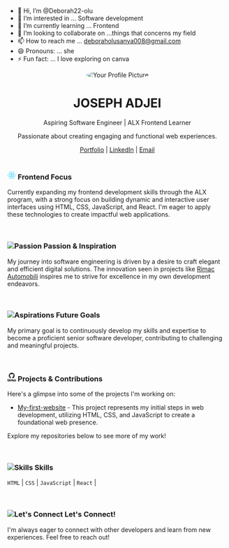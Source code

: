 - 👋 Hi, I’m @Deborah22-olu
- 👀 I’m interested in ... Software development
- 🌱 I’m currently learning ... Frontend
- 💞️ I’m looking to collaborate on ...things that concerns my field
- 📫 How to reach me ... deboraholusanya008@gmail.com
- 😄 Pronouns: ... she
- ⚡ Fun fact: ... I love exploring on canva

<!---
Deborah22-olu/Deborah22-olu is a ✨ special ✨ repository because its `README.md` (this file) appears on your GitHub profile.
You can click the Preview link to take a look at your changes.
--->
<div align="center">
  <img src="https://avatars.githubusercontent.com/u/204902484?s=400&u=65d03b06de7c6b8374c1510d5657378c07706c50&v=4" alt="Your Profile Picture" width="150" style="border-radius: 50%;">
  <h1>JOSEPH ADJEI</h1>
  <p>Aspiring Software Engineer | ALX Frontend Learner</p>
  <p>Passionate about creating engaging and functional web experiences.</p>
  <a href="https://sites.google.com/view/joseph-adjei" target="_blank">Portfolio</a> | <a href="https://www.linkedin.com/in/joseph-adjei-b0a588274" target="_blank">LinkedIn</a> | <a href="mailto:crrntsparrow@gmail.com">Email</a>
</div>

<br />

<h3><img src="https://raw.githubusercontent.com/devicons/devicon/master/icons/react/react-original.svg" alt="React" width="20" height="20"> Frontend Focus</h3>
<p>Currently expanding my frontend development skills through the ALX program, with a strong focus on building dynamic and interactive user interfaces using HTML, CSS, JavaScript, and React. I'm eager to apply these technologies to create impactful web applications.</p>

<br />

<h3><img src="https://raw.githubusercontent.com/devicons/devicon/master/icons/heart/heart-original.svg" alt="Passion" width="20" height="20"> Passion & Inspiration</h3>
<p>My journey into software engineering is driven by a desire to craft elegant and efficient digital solutions. The innovation seen in projects like <a href="https://www.rimac-automobili.com/" target="_blank">Rimac Automobili</a> inspires me to strive for excellence in my own development endeavors.</p>

<br />

<h3><img src="https://raw.githubusercontent.com/devicons/devicon/master/icons/lightbulb/lightbulb-on-outline.svg" alt="Aspirations" width="20" height="20"> Future Goals</h3>
<p>My primary goal is to continuously develop my skills and expertise to become a proficient senior software developer, contributing to challenging and meaningful projects.</p>

<br />

<h3><img src="https://raw.githubusercontent.com/devicons/devicon/master/icons/github/github-original-wordmark.svg" alt="Projects" width="20" height="20"> Projects & Contributions</h3>
<p>Here's a glimpse into some of the projects I'm working on:</p>
<ul>
  <li><a href="https://github.com/Currentsparrow/My-first-website" target="_blank">My-first-website</a> - This project represents my initial steps in web development, utilizing HTML, CSS, and JavaScript to create a foundational web presence.</li></li>
</ul>
<p>Explore my repositories below to see more of my work!</p>

<br />

<h3><img src="https://raw.githubusercontent.com/devicons/devicon/master/icons/computer/computer-original.svg" alt="Skills" width="20" height="20"> Skills</h3>
<p>
  <code>HTML</code> | <code>CSS</code> | <code>JavaScript</code> | <code>React</code> |
</p>

<br />

<h3><img src="https://raw.githubusercontent.com/devicons/devicon/master/icons/handshake/handshake-plain.svg" alt="Let's Connect" width="20" height="20"> Let's Connect!</h3>
<p>I'm always eager to connect with other developers and learn from new experiences. Feel free to reach out!</p>
